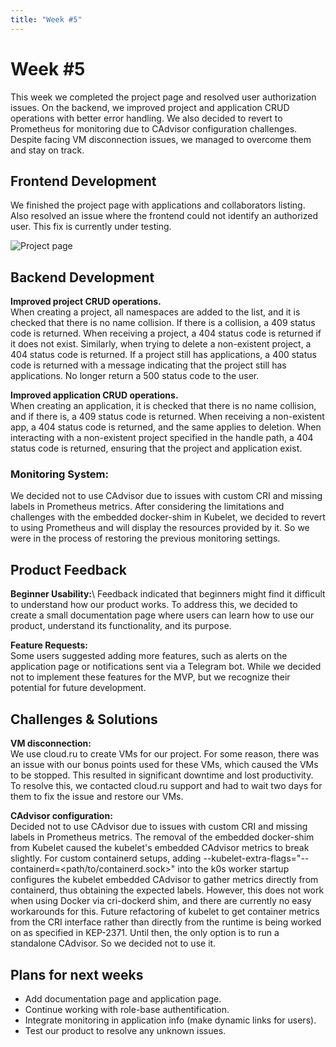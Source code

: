 ```yaml
---
title: "Week #5"
---
```


# **Week #5**

This week we completed the project page and resolved user authorization issues. On the backend, we improved project and application CRUD operations with better error handling. We also decided to revert to Prometheus for monitoring due to CAdvisor configuration challenges. Despite facing VM disconnection issues, we managed to overcome them and stay on track.

## **Frontend Development**
We finished the project page with applications and collaborators listing. Also resolved an issue where the frontend could not identify an authorized user. This fix is currently under testing.

![Project page](/2024/startup_studio/project_page.png)

## **Backend Development**

**Improved project CRUD operations.**\
When creating a project, all namespaces are added to the list, and it is checked that there is no name collision. If there is a collision, a 409 status code is returned. When receiving a project, a 404 status code is returned if it does not exist. Similarly, when trying to delete a non-existent project, a 404 status code is returned. If a project still has applications, a 400 status code is returned with a message indicating that the project still has applications. No longer return a 500 status code to the user.

**Improved application CRUD operations.**\
When creating an application, it is checked that there is no name collision, and if there is, a 409 status code is returned. When receiving a non-existent app, a 404 status code is returned, and the same applies to deletion. When interacting with a non-existent project specified in the handle path, a 404 status code is returned, ensuring that the project and application exist.

### **Monitoring System**:

We decided not to use CAdvisor due to issues with custom CRI and missing labels in Prometheus metrics. After considering the limitations and challenges with the embedded docker-shim in Kubelet, we decided to revert to using Prometheus and will display the resources provided by it. So we were in the process of restoring the previous monitoring settings.

## **Product Feedback**

**Beginner Usability:**\ 
Feedback indicated that beginners might find it difficult to understand how our product works. To address this, we decided to create a small documentation page where users can learn how to use our product, understand its functionality, and its purpose.

**Feature Requests:**\
Some users suggested adding more features, such as alerts on the application page or notifications sent via a Telegram bot. While we decided not to implement these features for the MVP, but we recognize their potential for future development.


## **Challenges & Solutions**

**VM disconnection:**\
We use cloud.ru to create VMs for our project. For some reason, there was an issue with our bonus points used for these VMs, which caused the VMs to be stopped. This resulted in significant downtime and lost productivity. To resolve this, we contacted cloud.ru support and had to wait two days for them to fix the issue and restore our VMs.


**CAdvisor configuration:**\
Decided not to use CAdvisor due to issues with custom CRI and missing labels in Prometheus metrics. The removal of the embedded docker-shim from Kubelet caused the kubelet's embedded CAdvisor metrics to break slightly. For custom containerd setups, adding --kubelet-extra-flags="--containerd=<path/to/containerd.sock>" into the k0s worker startup configures the kubelet embedded CAdvisor to gather metrics directly from containerd, thus obtaining the expected labels. However, this does not work when using Docker via cri-dockerd shim, and there are currently no easy workarounds for this. Future refactoring of kubelet to get container metrics from the CRI interface rather than directly from the runtime is being worked on as specified in KEP-2371. Until then, the only option is to run a standalone CAdvisor. So we decided not to use it.

## **Plans for next weeks**

- Add documentation page and application page.
- Continue working with role-base authentification.
- Integrate monitoring in application info (make dynamic links for users).
- Test our product to resolve any unknown issues.
